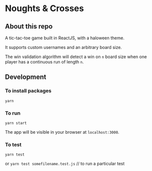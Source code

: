 # Noughts & Crosses

## About this repo

A tic-tac-toe game built in ReactJS, with a haloween theme.

It supports custom usernames and an arbitrary board size.

The win validation algorithm will detect a win on `n` board size when one player has a continuous run of length `n`.

## Development

### To install packages

`yarn`

### To run

`yarn start`

The app will be visible in your browser at `localhost:3000`.

### To test

`yarn test`

or `yarn test somefilename.test.js` // to run a particular test
